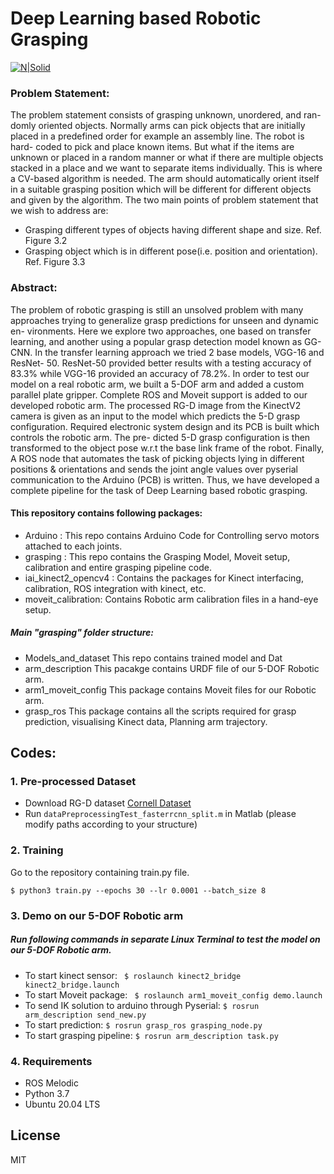 # Deep Learning based Robotic Grasping
[comment]: <>  (## _The Last Markdown Editor, Ever_)

[![N|Solid](https://cldup.com/dTxpPi9lDf.thumb.png)](https://nodesource.com/products/nsolid)

### Problem Statement: 
The problem statement consists of grasping unknown, unordered, and ran- domly oriented objects. Normally arms can pick objects that are initially placed in a predefined order for example an assembly line. The robot is hard- coded to pick and place known items. But what if the items are unknown or placed in a random manner or what if there are multiple objects stacked in a place and we want to separate items individually. This is where a CV-based algorithm is needed. The arm should automatically orient itself in a suitable grasping position which will be different for different objects and given by the algorithm. The two main points of problem statement that we wish to address are: 
- Grasping different types of objects having different shape and size. Ref. Figure 3.2 
- Grasping object which is in different pose(i.e. position and orientation). Ref. Figure 3.3

### Abstract:
The problem of robotic grasping is still an unsolved problem with many approaches trying to generalize grasp predictions for unseen and dynamic en- vironments. Here we explore two approaches, one based on transfer learning, and another using a popular grasp detection model known as GG-CNN. In the transfer learning approach we tried 2 base models, VGG-16 and ResNet- 50. ResNet-50 provided better results with a testing accuracy of 83.3% while VGG-16 provided an accuracy of 78.2%. In order to test our model on a real robotic arm, we built a 5-DOF arm and added a custom parallel plate gripper. Complete ROS and Moveit support is added to our developed robotic arm. The processed RG-D image from the KinectV2 camera is given as an input to the model which predicts the 5-D grasp configuration. Required electronic system design and its PCB is built which controls the robotic arm. The pre- dicted 5-D grasp configuration is then transformed to the object pose w.r.t the base link frame of the robot. Finally, A ROS node that automates the task of picking objects lying in different positions & orientations and sends the joint angle values over pyserial communication to the Arduino (PCB) is written. Thus, we have developed a complete pipeline for the task of Deep Learning based robotic grasping.

####  This repository contains following packages:
- Arduino : This repo contains Arduino Code for Controlling servo motors attached to each joints. 
- grasping : This repo contains the Grasping Model, Moveit setup, calibration and entire grasping pipeline code.
- iai_kinect2_opencv4 : Contains the packages for Kinect interfacing, calibration, ROS integration with kinect, etc.
- moveit_calibration: Contains Robotic arm calibration files in a hand-eye setup.

##### Main "grasping" folder structure: 
-  Models_and_dataset
This repo contains trained model and Dat
- arm_description
This pacakge contains URDF file of our 5-DOF Robotic arm. 
- arm1_moveit_config
This package contains Moveit files for our Robotic arm.
- grasp_ros
This package contains all the scripts required for grasp prediction, visualising Kinect data, Planning arm trajectory.


## Codes:

### 1. Pre-processed  Dataset

+ Download RG-D dataset [Cornell Dataset](https://drive.google.com/file/d/1AW7le2PbktTAVgZ3RSeInOhw16xwO026/view?usp=sharing) 
+ Run `dataPreprocessingTest_fasterrcnn_split.m` in Matlab (please modify paths according to your structure) 

### 2. Training
Go to the repository containing train.py file.
```
$ python3 train.py --epochs 30 --lr 0.0001 --batch_size 8
```
### 3. Demo on our 5-DOF Robotic arm
##### Run following commands in separate Linux Terminal to test the model on our 5-DOF Robotic arm.

+ To start kinect sensor: ``` $ roslaunch kinect2_bridge kinect2_bridge.launch```
+ To start Moveit package: ``` $ roslaunch arm1_moveit_config demo.launch```
+ To send IK solution to arduino through Pyserial: ``` $ rosrun arm_description send_new.py ```
+ To start prediction: ``` $ rosrun grasp_ros grasping_node.py ```
+ To start grasping pipeline:  ``` $ rosrun arm_description task.py ```


### 4. Requirements
+ ROS Melodic
+ Python 3.7
+ Ubuntu 20.04 LTS


## License

MIT

